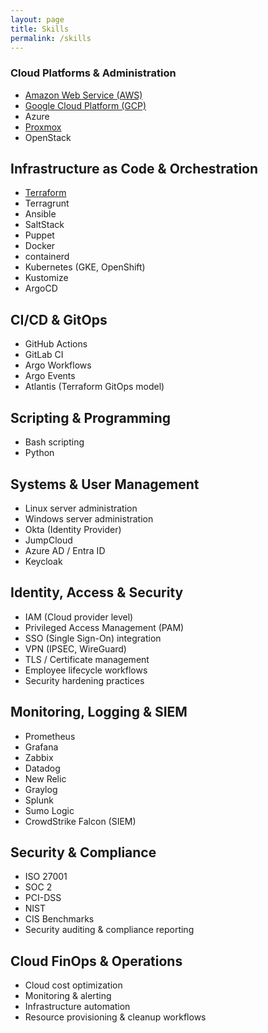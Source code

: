 ```yaml
---
layout: page
title: Skills
permalink: /skills
---
```


### Cloud Platforms & Administration

- [Amazon Web Service (AWS)](/aws/cloud/2025/05/05/AWS.html)
- [Google Cloud Platform (GCP)](gcp/cloud/2025/05/05/GCP.html)
- Azure
- [Proxmox](gcp/cloud/2025/05/05/Proxmox.html)
- OpenStack

## Infrastructure as Code & Orchestration
- [Terraform](aws/cloud/2025/05/05/Terraform.html)
- Terragrunt
- Ansible
- SaltStack
- Puppet
- Docker
- containerd
- Kubernetes (GKE, OpenShift)
- Kustomize
- ArgoCD

## CI/CD & GitOps
- GitHub Actions
- GitLab CI
- Argo Workflows
- Argo Events
- Atlantis (Terraform GitOps model)

## Scripting & Programming
- Bash scripting
- Python

## Systems & User Management
- Linux server administration
- Windows server administration
- Okta (Identity Provider)
- JumpCloud
- Azure AD / Entra ID
- Keycloak

## Identity, Access & Security
- IAM (Cloud provider level)
- Privileged Access Management (PAM)
- SSO (Single Sign-On) integration
- VPN (IPSEC, WireGuard)
- TLS / Certificate management
- Employee lifecycle workflows
- Security hardening practices

## Monitoring, Logging & SIEM
- Prometheus
- Grafana
- Zabbix
- Datadog
- New Relic
- Graylog
- Splunk
- Sumo Logic
- CrowdStrike Falcon (SIEM)

## Security & Compliance
- ISO 27001
- SOC 2
- PCI-DSS
- NIST
- CIS Benchmarks
- Security auditing & compliance reporting

## Cloud FinOps & Operations
- Cloud cost optimization
- Monitoring & alerting
- Infrastructure automation
- Resource provisioning & cleanup workflows
